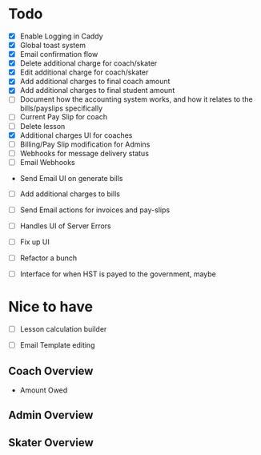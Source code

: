 # Todo

- [x] Enable Logging in Caddy
- [x] Global toast system
- [x] Email confirmation flow
- [x] Delete additional charge for coach/skater
- [x] Edit additional charge for coach/skater
- [x] Add additional charges to final coach amount
- [x] Add additional charges to final student amount
- [ ] Document how the accounting system works, and how it relates to the bills/payslips specifically
- [ ] Current Pay Slip for coach
- [ ] Delete lesson
- [x] Additional charges UI for coaches
- [ ] Billing/Pay Slip modification for Admins
- [ ] Webhooks for message delivery status
- [ ] Email Webhooks
- Send Email UI on generate bills
- [ ] Add additional charges to bills
- [ ] Send Email actions for invoices and pay-slips
- [ ] Handles UI of Server Errors
- [ ] Fix up UI
- [ ] Refactor a bunch
- [ ] Interface for when HST is payed to the government, maybe


# Nice to have
- [ ] Lesson calculation builder
- [ ] Email Template editing


## Coach Overview
- Amount Owed

## Admin Overview

## Skater Overview
